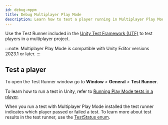```yaml
---
id: debug-mppm
title: Debug Multiplayer Play Mode
description: Learn how to test a player running in Multiplayer Play Mode
---
```


Use the Test Runner included in the [Unity Test Framework (UTF)](https://docs.unity3d.com/Packages/com.unity.test-framework@2.0/manual/index.html) to test players in a multiplayer project.

:::note:
Multiplayer Play Mode is compatible with Unity Editor versions 2023.1 or later.
:::

## Test a player
To open the Test Runner window go to **Window** > **General** > **Test Runner**.

To learn how to run a test in Unity, refer to [Running Play Mode tests in a player](https://docs.unity3d.com/Packages/com.unity.test-framework@2.0/manual/workflow-run-playmode-test-standalone.html).

When you run a test with Multiplayer Play Mode installed the test runner indicates which player passed or failed a test. To learn more about test results in the test runner, use the [TestStatus enum](https://docs.unity3d.com/Packages/com.unity.test-framework@2.0/api/UnityEditor.TestTools.TestRunner.Api.TestStatus.html).
